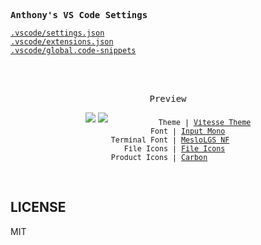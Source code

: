 <samp><b>Anthony's VS Code Settings</b></samp>

[`.vscode/settings.json`](./.vscode/settings.json)<br>
[`.vscode/extensions.json`](./.vscode/extensions.json)<br>
[`.vscode/global.code-snippets`](./.vscode/global.code-snippets)

<br>
<br>
<p align="center"><samp>Preview</samp></p>

<p align="center">
<img src="https://user-images.githubusercontent.com/11247099/110247185-ed26b380-7fa5-11eb-8fce-6c224bb6ef26.png">
<img src="https://user-images.githubusercontent.com/11247099/110247187-f1eb6780-7fa5-11eb-9258-620309e20961.png">
<sub><samp>&nbsp;&nbsp;&nbsp;&nbsp;&nbsp;&nbsp;&nbsp;&nbsp;&nbsp;&nbsp;&nbsp;Theme | <a href="https://github.com/antfu/vscode-theme-vitesse">Vitesse Theme</a><br>
&nbsp;&nbsp;&nbsp;&nbsp;&nbsp;&nbsp;&nbsp;&nbsp;&nbsp;Font | <a href="http://input.fontbureau.com/">Input Mono</a><br>
&nbsp;Terminal Font | <a href="https://marketplace.visualstudio.com/items?itemName=file-icons.file-icons">MesloLGS NF</a><br>
&nbsp;&nbsp;&nbsp;File Icons | <a href="https://github.com/romkatv/dotfiles-public/blob/master/.local/share/fonts/NerdFonts/MesloLGS%20NF%20Regular.ttf">File Icons</a><br>
&nbsp;&nbsp;Product Icons | <a href="https://github.com/antfu/vscode-icons-carbon">Carbon</a>&nbsp;&nbsp;&nbsp;&nbsp;&nbsp;&nbsp;</samp></sub>
</p>

<br>

## LICENSE

MIT
